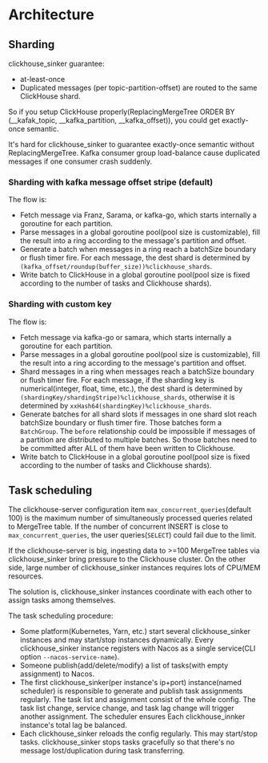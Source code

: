 # Architecture

## Sharding

clickhouse_sinker guarantee:

- at-least-once
- Duplicated messages (per topic-partition-offset) are routed to the same ClickHouse shard.

So if you setup ClickHouse properly(ReplacingMergeTree ORDER BY (__kafak_topic, __kafka_partition, __kafka_offset)), you could get exactly-once semantic.

It's hard for clickhouse_sinker to guarantee exactly-once semantic without ReplacingMergeTree. Kafka consumer group load-balance cause duplicated messages if one consumer crash suddenly.

### Sharding with kafka message offset stripe (default)

The flow is:

- Fetch message via Franz, Sarama, or kafka-go, which starts internally a goroutine for each partition.
- Parse messages in a global goroutine pool(pool size is customizable), fill the result into a ring according to the message's partition and offset.
- Generate a batch when messages in a ring reach a batchSize boundary or flush timer fire. For each message, the dest shard is determined by `(kafka_offset/roundup(buffer_size))%clickhouse_shards`.
- Write batch to ClickHouse in a global goroutine pool(pool size is fixed according to the number of tasks and Clickhouse shards).

### Sharding with custom key

The flow is:

- Fetch message via kafka-go or samara, which starts internally a goroutine for each partition.
- Parse messages in a global goroutine pool(pool size is customizable), fill the result into a ring according to the message's partition and offset.
- Shard messages in a ring when messages reach a batchSize boundary or flush timer fire. For each message, if the sharding key is numerical(integer, float, time, etc.), the dest shard is determined by `(shardingKey/shardingStripe)%clickhouse_shards`, otherwise it is determined by `xxHash64(shardingKey)%clickhouse_shards`.
- Generate batches for all shard slots if messages in one shard slot reach batchSize boundary or flush timer fire. Those batches form a `BatchGroup`. The `before` relationship could be impossible if messages of a partition are distributed to multiple batches. So those batches need to be committed after ALL of them have been written to Clickhouse.
- Write batch to ClickHouse in a global goroutine pool(pool size is fixed according to the number of tasks and Clickhouse shards).


## Task scheduling

The clickhouse-server configuration item `max_concurrent_queries`(default 100) is the maximum number of simultaneously processed queries related to MergeTree table. If the number of concurrent INSERT is close to `max_concurrent_queries`, the user queries(`SELECT`) could fail due to the limit.

If the clickhouse-server is big, ingesting data to >=100 MergeTree tables via clickhouse_sinker bring pressure to the Clickhouse cluster. On the other side, large number of clickhouse_sinker instances requires lots of CPU/MEM resources.

The solution is, clickhouse_sinker instances coordinate with each other to assign tasks among themselves.

The task scheduling procedure:

- Some platform(Kubernetes, Yarn, etc.) start several clickhouse_sinker instances and may start/stop instances dynamically. Every clickhouse_sinker instance registers with Nacos as a single service(CLI option `--nacos-service-name`).
- Someone publish(add/delete/modify) a list of tasks(with empty assignment) to Nacos.
- The first clickhouse_sinker(per instance's ip+port) instance(named scheduler) is responsible to generate and publish task assignments regularly. The task list and assignment consist of the whole config. The task list change, service change, and task lag change will trigger another assignment. The scheduler ensures Each clickhouse_innker instance's total lag be balanced.
- Each clickhouse_sinker reloads the config regularly. This may start/stop tasks. clickhouse_sinker stops tasks gracefully so that there's no message lost/duplication during task transferring.

